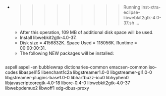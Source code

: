 * >>>>>>>>> Running inst-xtra-eclipse-libwebkit2gtk-4.0-37.sh ...
  * After this operation, 109 MB of additional disk space will be used.
  * Install libwebkit2gtk-4.0-37.
  * Disk size = 4156832K. Space Used = 118056K. Runtime = 00:00:00:31.
  * The following NEW packages will be installed:
  ```bash
aspell aspell-en bubblewrap dictionaries-common emacsen-common
iso-codes libaspell15 libenchant1c2a libgstreamer1.0-0 libgstreamer-gl1.0-0
libgstreamer-plugins-base1.0-0 libharfbuzz-icu0 libhyphen0 libjavascriptcoregtk-4.0-18 liborc-0.4-0
libwebkit2gtk-4.0-37 libwebpdemux2 libwoff1 xdg-dbus-proxy
  ```
